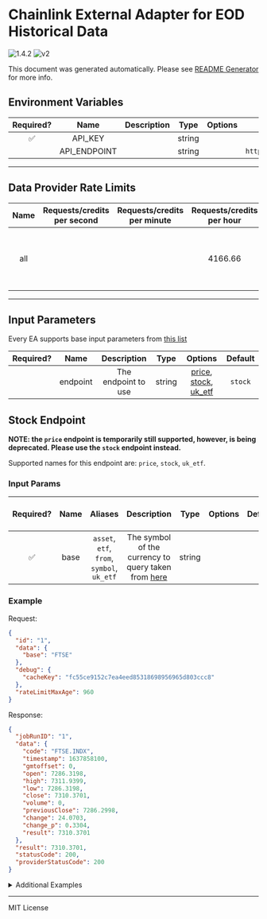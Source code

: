 # Chainlink External Adapter for EOD Historical Data

![1.4.2](https://img.shields.io/github/package-json/v/smartcontractkit/external-adapters-js?filename=packages/sources/eodhistoricaldata/package.json) ![v2](https://img.shields.io/badge/framework%20version-v2-blueviolet)

This document was generated automatically. Please see [README Generator](../../scripts#readme-generator) for more info.

## Environment Variables

| Required? |     Name     | Description |  Type  | Options |             Default             |
| :-------: | :----------: | :---------: | :----: | :-----: | :-----------------------------: |
|    ✅     |   API_KEY    |             | string |         |                                 |
|           | API_ENDPOINT |             | string |         | `https://eodhistoricaldata.com` |

---

## Data Provider Rate Limits

| Name | Requests/credits per second | Requests/credits per minute | Requests/credits per hour |             Note              |
| :--: | :-------------------------: | :-------------------------: | :-----------------------: | :---------------------------: |
| all  |                             |                             |          4166.66          | all feeds have the same limit |

---

## Input Parameters

Every EA supports base input parameters from [this list](../../core/bootstrap#base-input-parameters)

| Required? |   Name   |     Description     |  Type  |                                    Options                                    | Default |
| :-------: | :------: | :-----------------: | :----: | :---------------------------------------------------------------------------: | :-----: |
|           | endpoint | The endpoint to use | string | [price](#stock-endpoint), [stock](#stock-endpoint), [uk_etf](#stock-endpoint) | `stock` |

## Stock Endpoint

**NOTE: the `price` endpoint is temporarily still supported, however, is being deprecated. Please use the `stock` endpoint instead.**

Supported names for this endpoint are: `price`, `stock`, `uk_etf`.

### Input Params

| Required? | Name |                  Aliases                   |                                                       Description                                                        |  Type  | Options | Default | Depends On | Not Valid With |
| :-------: | :--: | :----------------------------------------: | :----------------------------------------------------------------------------------------------------------------------: | :----: | :-----: | :-----: | :--------: | :------------: |
|    ✅     | base | `asset`, `etf`, `from`, `symbol`, `uk_etf` | The symbol of the currency to query taken from [here](https://eodhistoricaldata.com/financial-apis/category/data-feeds/) | string |         |         |            |                |

### Example

Request:

```json
{
  "id": "1",
  "data": {
    "base": "FTSE"
  },
  "debug": {
    "cacheKey": "fc55ce9152c7ea4eed85318698956965d803ccc8"
  },
  "rateLimitMaxAge": 960
}
```

Response:

```json
{
  "jobRunID": "1",
  "data": {
    "code": "FTSE.INDX",
    "timestamp": 1637858100,
    "gmtoffset": 0,
    "open": 7286.3198,
    "high": 7311.9399,
    "low": 7286.3198,
    "close": 7310.3701,
    "volume": 0,
    "previousClose": 7286.2998,
    "change": 24.0703,
    "change_p": 0.3304,
    "result": 7310.3701
  },
  "result": 7310.3701,
  "statusCode": 200,
  "providerStatusCode": 200
}
```

<details>
<summary>Additional Examples</summary>

Request:

```json
{
  "id": "1",
  "data": {
    "base": "IBTA",
    "overrides": {
      "eodhistoricaldata": {
        "IBTA": "IBTA.LSE"
      }
    }
  },
  "debug": {
    "cacheKey": "019ac546b4ae850cbe902f2d713ba1bb9f89363c"
  },
  "rateLimitMaxAge": 1920
}
```

Response:

```json
{
  "jobRunID": "1",
  "data": {
    "code": "IBTA.LSE",
    "timestamp": 1637858100,
    "gmtoffset": 1,
    "open": 1286.3198,
    "high": 1311.9399,
    "low": 1286.3198,
    "close": 1310.3701,
    "volume": 0,
    "previousClose": 1286.2998,
    "change": 14.0703,
    "change_p": 1.3304,
    "result": 1310.3701
  },
  "result": 1310.3701,
  "statusCode": 200,
  "providerStatusCode": 200
}
```

</details>

---

MIT License

